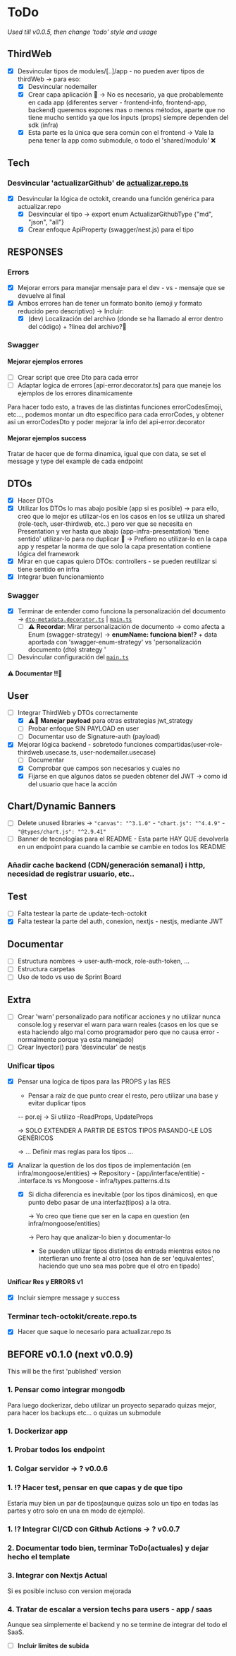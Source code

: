 # ToDo

_Used till v0.0.5, then change 'todo' style and usage_

## ThirdWeb

- [x] Desvincular tipos de modules/[..]/app - no pueden aver tipos de thirdWeb -> para eso:
  - [x] Desvincular nodemailer
  - [x] Crear capa aplicación 🤔 -> No es necesario, ya que probablemente en cada app (diferentes server - frontend-info, frontend-app, backend) queremos expones mas o menos métodos, aparte que no tiene mucho sentido ya que los inputs (props) siempre dependen del sdk (infra)
  - [x] Esta parte es la única que sera común con el frontend -> Vale la pena tener la app como submodule, o todo el 'shared/modulo' ❌

## Tech

### Desvincular 'actualizarGithub' de [actualizar.repo.ts](../src/modules/tech/infrastructure/tech-octokit/actualizar.repo.ts)

- [x] Desvincular la lógica de octokit, creando una función genérica para actualizar.repo
  - [x] Desvincular el tipo -> export enum ActualizarGithubType {"md", "json", "all"}
  - [x] Crear enfoque ApiProperty (swagger/nest.js) para el tipo

## RESPONSES

### Errors

- [x] Mejorar errors para manejar mensaje para el dev - vs - mensaje que se devuelve al final
- [x] Ambos errores han de tener un formato bonito (emoji y formato reducido pero descriptivo) -> Incluir:
  - [x] (dev) Localización del archivo (donde se ha llamado al error dentro del código) + ?linea del archivo?🤔

### Swagger

#### Mejorar ejemplos errores

- [ ] Crear script que cree Dto para cada error
- [ ] Adaptar logica de errores [api-error.decorator.ts] para que maneje los ejemplos de los errores dinamicamente

Para hacer todo esto, a traves de las distintas funciones errorCodesEmoji, etc..., podemos montar un dto especifico para cada errorCodes, y obtener asi un errorCodesDto y poder mejorar la info del api-error.decorator

#### Mejorar ejemplos success

Tratar de hacer que de forma dinamica, igual que con data, se set el message y type del example de cada endpoint

## DTOs

- [x] Hacer DTOs
- [x] Utilizar los DTOs lo mas abajo posible (app si es posible) -> para ello, creo que lo mejor es utilizar-los en los casos en los se utiliza un shared (role-tech, user-thirdweb, etc..) pero ver que se necesita en Presentation y ver hasta que abajo (app-infra-presentation) 'tiene sentido' utilizar-lo para no duplicar 🤔 -> Prefiero no utilizar-lo en la capa app y respetar la norma de que solo la capa presentation contiene lógica del framework
- [x] Mirar en que capas quiero DTOs: controllers - se pueden reutilizar si tiene sentido en infra
- [x] Integrar buen funcionamiento

### Swagger

- [x] Terminar de entender como funciona la personalización del documento -> [`dto-metadata.decorator.ts`](../src/shareds/swagger/dto-metadata.decorator.ts) | [`main.ts`](../src/main.ts)
  - [ ] ⚠️ **Recordar**: Mirar personalización de documento -> como afecta a Enum (swagger-strategy) -> **enumName: funciona bien⁉️** + data aportada con 'swagger-enum-strategy' vs 'personalización documento (dto) strategy '
- [ ] Desvincular configuración del [`main.ts`](../src/main.ts)

#### ⚠️ Documentar ‼️🧠

## User

- [ ] Integrar ThirdWeb y DTOs correctamente
  - [x] ⚠️🧠 **Manejar payload** para otras estrategias jwt_strategy
  - [ ] Probar enfoque SIN PAYLOAD en user
  - [ ] Documentar uso de Signature-auth (payload)
- [x] Mejorar lógica backend - sobretodo funciones compartidas(user-role-thirdweb.usecase.ts, user-nodemailer.usecase)
  - [ ] Documentar
  - [x] Comprobar que campos son necesarios y cuales no
  - [x] Fijarse en que algunos datos se pueden obtener del JWT -> como id del usuario que hace la acción

## Chart/Dynamic Banners

- [ ] Delete unused libraries -> `"canvas": "^3.1.0"` - `"chart.js": "^4.4.9"` - `"@types/chart.js": "^2.9.41"`
- [ ] Banner de tecnologías para el README - Esta parte HAY QUE devolverla en un endpoint para cuando la cambie se cambie en todos los README

### Añadir cache backend (CDN/generación semanal) i http, necesidad de registrar usuario, etc..

## Test

- [ ] Falta testear la parte de update-tech-octokit
- [x] Falta testear la parte del auth, conexion, nextjs - nestjs, mediante JWT

## Documentar

- [ ] Estructura nombres -> user-auth-mock, role-auth-token, ...
- [ ] Estructura carpetas
- [ ] Uso de todo vs uso de Sprint Board

## Extra

- [ ] Crear 'warn' personalizado para notificar acciones y no utilizar nunca console.log y reservar el warn para warn reales (casos en los que se esta haciendo algo mal como programador pero que no causa error - normalmente porque ya esta manejado)
- [ ] Crear Inyector() para 'desvincular' de nestjs

### Unificar tipos

- [x] Pensar una logica de tipos para las PROPS y las RES

  - Pensar a raíz de que punto crear el resto, pero utilizar una base y evitar duplicar tipos

  -- por.ej -> Si utilizo -ReadProps, UpdateProps

  -> SOLO EXTENDER A PARTIR DE ESTOS TIPOS PASANDO-LE LOS GENÉRICOS

  -> ... Definir mas reglas para los tipos ...

- [x] Analizar la question de los dos tipos de implementación (en infra/mongoose/entities) -> <Entitie>Repository - (app/interface/entitie) - <entite>.interface.ts vs Mongoose<Pattern> - infra/types.patterns.d.ts

  - [x] Si dicha diferencia es inevitable (por los tipos dinámicos), en que punto debo pasar de una interfaz(tipos) a la otra.

    -> Yo creo que tiene que ser en la capa en question (en infra/mongoose/entities)

    -> Pero hay que analizar-lo bien y documentar-lo

    - Se pueden utilizar tipos distintos de entrada mientras estos no interfieran uno frente al otro (osea han de ser 'equivalentes', haciendo que uno sea mas pobre que el otro en tipado)

#### Unificar Res y ERRORS v1

- [x] Incluir siempre message y success

### Terminar tech-octokit/create.repo.ts

- [x] Hacer que saque lo necesario para actualizar.repo.ts

## BEFORE v0.1.0 (next v0.0.9)

This will be the first 'published' version

### 1. Pensar como integrar mongodb

Para luego dockerizar, debo utilizar un proyecto separado quizas mejor, para hacer los backups etc... o quizas un submodule

### 1. Dockerizar app

### 1. Probar todos los endpoint

### 1. Colgar servidor -> ? v0.0.6

### 1. ⁉️ Hacer test, pensar en que capas y de que tipo

Estaría muy bien un par de tipos(aunque quizas solo un tipo en todas las partes y otro solo en una en modo de ejemplo).

### 1. ⁉️ Integrar CI/CD con Github Actions -> ? v0.0.7

### 2. Documentar todo bien, terminar ToDo(actuales) y dejar hecho el template

### 3. Integrar con Nextjs Actual

Si es posible incluso con version mejorada

### 4. Tratar de escalar a version techs para users - app / saas

Aunque sea simplemente el backend y no se termine de integrar del todo el SaaS.

- [ ] **Incluir limites de subida**
